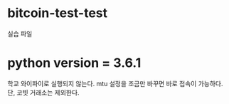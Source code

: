 # bitcoin-test-test

실습 파일 
# python version = 3.6.1
학교 와이파이로 실행되지 않는다.
mtu 설정을 조금만 바꾸면 바로 접속이 가능하다. 단, 코빗 거래소는 제외한다.
